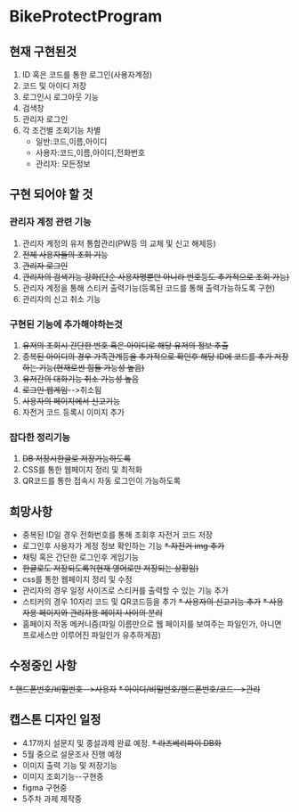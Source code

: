 # BikeProtectProgram
## 현재 구현된것
1. ID 혹은 코드를 통한 로그인(사용자계정)
2. 코드 및 아이디 저장
3. 로그인시 로그아웃 기능
4. 검색창
5. 관리자 로그인
6. 각 조건별 조회기능 차별
    * 일반:코드,이름,아이디
    * 사용자:코드,이름,아이디,전화번호
    * 관리자: 모든정보

## 구현 되어야 할 것
### 관리자 계정 관련 기능
1. 관리자 계정의 유저 통합관리(PW등 의 교체 및 신고 해제등)
2. ~~전체 사용자들의 조회 기능~~
3. ~~관리자 로그인~~
4. ~~관리자의 검색기능 강화(단순 사용자명뿐만 아니라 번호등도 추가적으로 조회 가능)~~
5. 관리자 계정을 통해 스티커 출력기능(등록된 코드를 통해 출력가능하도록 구현)
6. 관리자의 신고 취소 기능

### 구현된 기능에 추가해야하는것 
1. ~~유저의 조회시 간단한 번호 혹은 아이디로 해당 유저의 정보 추출~~
2. ~~중복된 아이디의 경우 가족관계등을 추가적으로 확인후 해당 ID에 코드를 추가 저장하는 기능(현재로썬 힘들 가능성 높음)~~
3. ~~유저간의 대화기능 취소 가능성 높음~~
4. ~~로그인 웹게임~~-->취소됨
5. ~~사용자의 페이지에서 신고기능~~
6. 자전거 코드 등록시 이미지 추가

### 잡다한 정리기능
1. ~~DB 저장시한글로 저장가능하도록~~
2. CSS를 통한 웹페이지 정리 및 최적화
3. QR코드를 통한 접속시 자동 로그인이 가능하도록

## 희망사항
* 중복된 ID일 경우 전화번호를 통해 조회후 자전거 코드 저장
* 로그인후 사용자가 계정 정보 확인하는 기능
~~* 자전거 img 추가~~
* 채팅 혹은 간단한 로그인후 게임기능
* ~~한글로도 저장되도록?(현재 영어로만 저장되는 상황임)~~
* css를 통한 웹페이지 정리 및 수정
* 관리자의 경우 일정 사이즈로 스티커를 출력할 수 있는 기능 추가
* 스티커의 경우 10자리 코드 및 QR코드등을 추가
~~* 사용자의 신고기능 추가~~
~~* 사용자용 페이지와 관리자용 페이지 사이의 분리~~
* 홈페이지 작동 메커니즘(파일 이름만으로 웹 페이지를 보여주는 파일인가, 아니면 프로세스만 이루어진 파일인가 유추하게끔)

## 수정중인 사항
~~* 핸드폰번호/비밀번호-->사용자~~
~~* 아이디/비밀번호/핸드폰번호/코드-->관리~~
## 캡스톤 디자인 일정
* 4.17까지 설문지 및 종설과제 완료 예정.
~~* 라즈베리파이 DB화~~
* 5월 중으로 설문조사 진행 예정
* 이미지 출력 기능 및 저장기능
* 이미지 조회기능--구현중
* figma 구현중
* 5주차 과제 제작중
